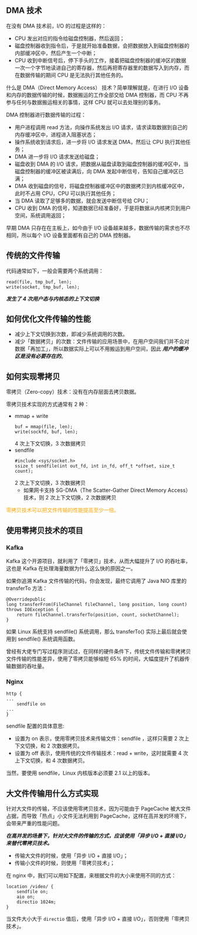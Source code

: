 ## DMA 技术

在没有 DMA 技术前，I/O 的过程是这样的：

* CPU 发出对应的指令给磁盘控制器，然后返回；
* 磁盘控制器收到指令后，于是就开始准备数据，会把数据放入到磁盘控制器的内部缓冲区中，然后产生一个中断；
* CPU 收到中断信号后，停下手头的工作，接着把磁盘控制器的缓冲区的数据一次一个字节地读进自己的寄存器，然后再把寄存器里的数据写入到内存，而在数据传输的期间
  CPU 是无法执行其他任务的。

什么是 DMA（Direct Memory Access） 技术？简单理解就是，在进行 I/O 设备和内存的数据传输的时候，数据搬运的工作全部交给 DMA
控制器，而 CPU 不再参与任何与数据搬运相关的事情，这样 CPU 就可以去处理别的事务。

DMA 控制器进行数据传输的过程：

* 用户进程调用 read 方法，向操作系统发出 I/O 请求，请求读取数据到自己的内存缓冲区中，进程进入阻塞状态；
* 操作系统收到请求后，进一步将 I/O 请求发送 DMA，然后让 CPU 执行其他任务；
* DMA 进一步将 I/O 请求发送给磁盘；
* 磁盘收到 DMA 的 I/O 请求，把数据从磁盘读取到磁盘控制器的缓冲区中，当磁盘控制器的缓冲区被读满后，向 DMA 发起中断信号，告知自己缓冲区已满；
* DMA 收到磁盘的信号，将磁盘控制器缓冲区中的数据拷贝到内核缓冲区中，此时不占用 CPU，CPU 可以执行其他任务；
* 当 DMA 读取了足够多的数据，就会发送中断信号给 CPU；
* CPU 收到 DMA 的信号，知道数据已经准备好，于是将数据从内核拷贝到用户空间，系统调用返回；

早期 DMA 只存在在主板上，如今由于 I/O 设备越来越多，数据传输的需求也不尽相同，所以每个 I/O 设备里面都有自己的 DMA 控制器。

## 传统的文件传输

代码通常如下，一般会需要两个系统调用：

~~~
read(file, tmp_buf, len);
write(socket, tmp_buf, len);
~~~

***发生了 4 次用户态与内核态的上下文切换***

## 如何优化文件传输的性能

* 减少上下文切换到次数，即减少系统调用的次数。
* 减少「数据拷贝」的次数：文件传输的应用场景中，在用户空间我们并不会对数据「再加工」，所以数据实际上可以不用搬运到用户空间，因此
  ***用户的缓冲区是没有必要存在的***。

## 如何实现零拷贝

零拷贝（Zero-copy）技术：没有在内存层面去拷贝数据。

零拷贝技术实现的方式通常有 2 种：

* mmap + write
  ~~~
  buf = mmap(file, len);
  write(sockfd, buf, len);
  ~~~
  4 次上下文切换，3 次数据拷贝
* sendfile
  ~~~
  #include <sys/socket.h>
  ssize_t sendfile(int out_fd, int in_fd, off_t *offset, size_t count);
  ~~~
  2 次上下文切换，3 次数据拷贝
    * 如果网卡支持 SG-DMA（The Scatter-Gather Direct Memory Access）技术，则 2 次上下文切换，2 次数据拷贝

<span style="color:orange;">零拷贝技术可以把文件传输的性能提高至少一倍。</span>

## 使用零拷贝技术的项目

### Kafka

Kafka 这个开源项目，就利用了「零拷贝」技术，从而大幅提升了 I/O 的吞吐率，这也是 Kafka 在处理海量数据为什么这么快的原因之一。

如果你追溯 Kafka 文件传输的代码，你会发现，最终它调用了 Java NIO 库里的 transferTo 方法：

~~~
@Overridepublic 
long transferFrom(FileChannel fileChannel, long position, long count) throws IOException { 
    return fileChannel.transferTo(position, count, socketChannel);
}
~~~

如果 Linux 系统支持 sendfile() 系统调用，那么 transferTo() 实际上最后就会使用到 sendfile() 系统调用函数。

曾经有大佬专门写过程序测试过，在同样的硬件条件下，传统文件传输和零拷拷贝文件传输的性能差异，使用了零拷贝能够缩短 65%
的时间，大幅度提升了机器传输数据的吞吐量。

### Nginx

~~~
http {
...
    sendfile on
...
}
~~~

sendfile 配置的具体意思:

* 设置为 on 表示，使用零拷贝技术来传输文件：sendfile ，这样只需要 2 次上下文切换，和 2 次数据拷贝。
* 设置为 off 表示，使用传统的文件传输技术：read + write，这时就需要 4 次上下文切换，和 4 次数据拷贝。

当然，要使用 sendfile，Linux 内核版本必须要 2.1 以上的版本。

## 大文件传输用什么方式实现

针对大文件的传输，不应该使用零拷贝技术，因为可能由于 PageCache 被大文件占据，而导致「热点」小文件无法利用到
PageCache，这样在高并发的环境下，会带来严重的性能问题。

***在高并发的场景下，针对大文件的传输的方式，应该使用「异步 I/O + 直接 I/O」来替代零拷贝技术。***

* 传输大文件的时候，使用「异步 I/O + 直接 I/O」；
* 传输小文件的时候，则使用「零拷贝技术」；

在 nginx 中，我们可以用如下配置，来根据文件的大小来使用不同的方式：

~~~
location /video/ { 
    sendfile on; 
    aio on; 
    directio 1024m; 
}
~~~

当文件大小大于 `directio` 值后，使用「异步 I/O + 直接 I/O」，否则使用「零拷贝技术」。

